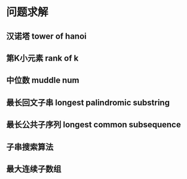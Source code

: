 # 问题求解

## 汉诺塔 tower of hanoi

## 第K小元素 rank of k

## 中位数 muddle num

## 最长回文子串 longest palindromic substring

## 最长公共子序列 longest common subsequence

## 子串搜索算法

## 最大连续子数组